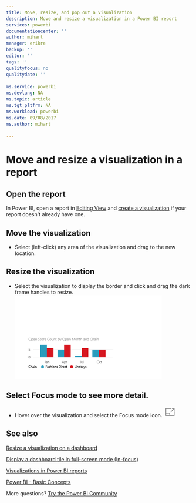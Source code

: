 ```yaml
---
title: Move, resize, and pop out a visualization
description: Move and resize a visualization in a Power BI report
services: powerbi
documentationcenter: ''
author: mihart
manager: erikre
backup: ''
editor: ''
tags: ''
qualityfocus: no
qualitydate: ''

ms.service: powerbi
ms.devlang: NA
ms.topic: article
ms.tgt_pltfrm: NA
ms.workload: powerbi
ms.date: 09/08/2017
ms.author: mihart

---
```

# Move and resize a visualization in a report
## Open the report
In Power BI, open a report in [Editing View](powerbi-service-go-from-reading-view-to-editing-view.md) and [create a visualization](power-bi-report-add-visualizations-i.md) if your report doesn't already have one.

## Move the visualization﻿
* Select (left-click) any area of the visualization and drag to the new location. 

## Resize the visualization
* Select the visualization to display the border and click and drag the dark frame handles to resize.  
  ![](media/power-bi-visualization-move-and-resize/untitled.gif)

## Select Focus mode to see more detail.
* Hover over the visualization and select the Focus mode icon.
  ![](media/power-bi-visualization-move-and-resize/pbi_popouticon.jpg)

## See also
[Resize a visualization on a dashboard](powerbi-service-edit-a-tile-in-a-dashboard.md)

[Display a dashboard tile in full-screen mode (In-focus)](powerbi-service-display-dash-in-focus-mode.md)

[Visualizations in Power BI reports](power-bi-report-visualizations.md)

[Power BI - Basic Concepts](powerbi-service-basic-concepts.md)  

More questions? [Try the Power BI Community](http://community.powerbi.com/)

